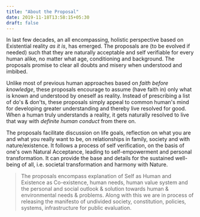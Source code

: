 ```yaml
---
title: "About the Proposal"
date: 2019-11-18T13:58:15+05:30
draft: false
---
```


In last few decades, an all encompassing, holistic perspective based on Existential reality _as it is_, has emerged. The proposals are (to be evolved if needed) such that they are naturally acceptable and self verifiable for every human alike, no matter what age, conditioning and background. The proposals promise to clear all doubts and misery when understood and imbibed.

Unlike most of previous human approaches based on _faith before knowledge_, these proposals encourage to assume (have faith in) only what is known and understood by oneself as reality. Instead of prescribing a list of do's & don'ts, these proposals simply appeal to common human's mind for developing greater understanding and thereby live resolved for good. When a human truly understands a reality, it gets naturally resolved to live that way with _definite human conduct_ from there on.

The proposals facilitate discussion on life goals, reflection on what you are and what you really want to be, on relationships in family, society and with nature/existence. It follows a process of self verification, on the basis of one's own Natural Acceptance, leading to self-empowerment and personal transformation. It can provide the base and details for the sustained well-being of all, i.e. societal transformation and harmony with Nature. 

> The proposals encompass explanation of Self as Human and Existence as Co-existence, human needs, human value system and the personal and social outlook & solution towards human & environmental needs & problems. Along with this we are in process of releasing the manifesto of undivided society, constitution, policies, systems, infrastructure for public evaluation. 

